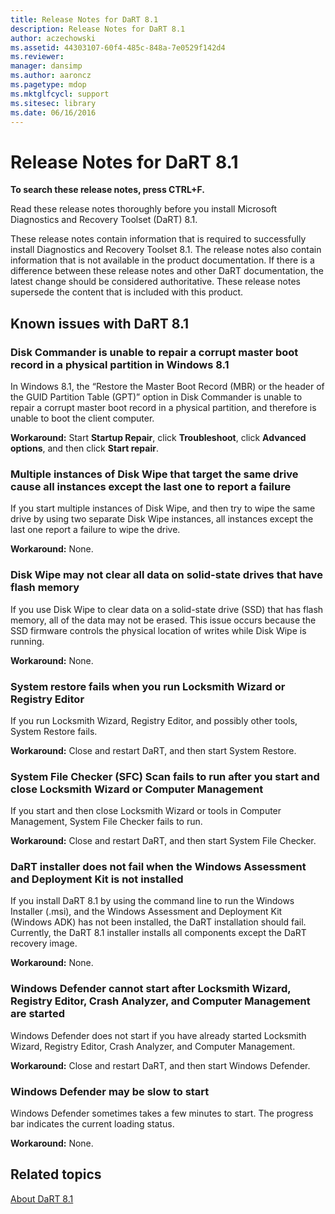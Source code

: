 ```yaml
---
title: Release Notes for DaRT 8.1
description: Release Notes for DaRT 8.1
author: aczechowski
ms.assetid: 44303107-60f4-485c-848a-7e0529f142d4
ms.reviewer: 
manager: dansimp
ms.author: aaroncz
ms.pagetype: mdop
ms.mktglfcycl: support
ms.sitesec: library
ms.date: 06/16/2016
---
```



# Release Notes for DaRT 8.1


**To search these release notes, press CTRL+F.**

Read these release notes thoroughly before you install Microsoft Diagnostics and Recovery Toolset (DaRT) 8.1.

These release notes contain information that is required to successfully install Diagnostics and Recovery Toolset 8.1. The release notes also contain information that is not available in the product documentation. If there is a difference between these release notes and other DaRT documentation, the latest change should be considered authoritative. These release notes supersede the content that is included with this product.

## Known issues with DaRT 8.1


### Disk Commander is unable to repair a corrupt master boot record in a physical partition in Windows 8.1

In Windows 8.1, the “Restore the Master Boot Record (MBR) or the header of the GUID Partition Table (GPT)” option in Disk Commander is unable to repair a corrupt master boot record in a physical partition, and therefore is unable to boot the client computer.

**Workaround:** Start **Startup Repair**, click **Troubleshoot**, click **Advanced options**, and then click **Start repair**.

### Multiple instances of Disk Wipe that target the same drive cause all instances except the last one to report a failure

If you start multiple instances of Disk Wipe, and then try to wipe the same drive by using two separate Disk Wipe instances, all instances except the last one report a failure to wipe the drive.

**Workaround:** None.

### Disk Wipe may not clear all data on solid-state drives that have flash memory

If you use Disk Wipe to clear data on a solid-state drive (SSD) that has flash memory, all of the data may not be erased. This issue occurs because the SSD firmware controls the physical location of writes while Disk Wipe is running.

**Workaround:** None.

### System restore fails when you run Locksmith Wizard or Registry Editor

If you run Locksmith Wizard, Registry Editor, and possibly other tools, System Restore fails.

**Workaround:** Close and restart DaRT, and then start System Restore.

### System File Checker (SFC) Scan fails to run after you start and close Locksmith Wizard or Computer Management

If you start and then close Locksmith Wizard or tools in Computer Management, System File Checker fails to run.

**Workaround:** Close and restart DaRT, and then start System File Checker.

### <a href="" id="-------------dart-installer-does-not-fail-when-the-windows-assessment-and-deployment-kit-is-not-installed"></a> DaRT installer does not fail when the Windows Assessment and Deployment Kit is not installed

If you install DaRT 8.1 by using the command line to run the Windows Installer (.msi), and the Windows Assessment and Deployment Kit (Windows ADK) has not been installed, the DaRT installation should fail. Currently, the DaRT 8.1 installer installs all components except the DaRT recovery image.

**Workaround:** None.

### Windows Defender cannot start after Locksmith Wizard, Registry Editor, Crash Analyzer, and Computer Management are started

Windows Defender does not start if you have already started Locksmith Wizard, Registry Editor, Crash Analyzer, and Computer Management.

**Workaround:** Close and restart DaRT, and then start Windows Defender.

### Windows Defender may be slow to start

Windows Defender sometimes takes a few minutes to start. The progress bar indicates the current loading status.

**Workaround:** None.

## Related topics


[About DaRT 8.1](about-dart-81.md)

 

 





